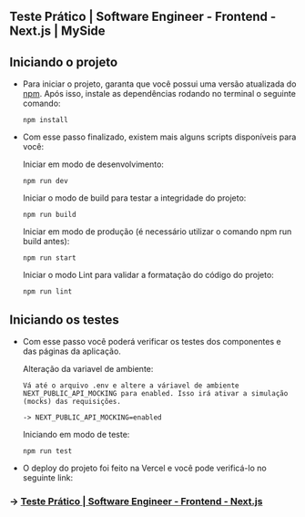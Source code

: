 ## Teste Prático | Software Engineer - Frontend - Next.js | MySide

## Iniciando o projeto

- Para iniciar o projeto, garanta que você possui uma versão atualizada do [npm](https://www.npmjs.com/). Após isso, instale as dependências rodando no terminal o seguinte comando:

  ```
  npm install
  ```

- Com esse passo finalizado, existem mais alguns scripts disponíveis para você:

  Iniciar em modo de desenvolvimento:

  ```
  npm run dev
  ```

  Iniciar o modo de build para testar a integridade do projeto:

  ```
  npm run build
  ```

  Iniciar em modo de produção (é necessário utilizar o comando npm run build antes):

  ```
  npm run start
  ```

  Iniciar o modo Lint para validar a formatação do código do projeto:

  ```
  npm run lint
  ```

## Iniciando os testes

- Com esse passo você poderá verificar os testes dos componentes e das páginas da aplicação.

  Alteração da variavel de ambiente:

  ```
  Vá até o arquivo .env e altere a váriavel de ambiente NEXT_PUBLIC_API_MOCKING para enabled. Isso irá ativar a simulação (mocks) das requisições.

  -> NEXT_PUBLIC_API_MOCKING=enabled
  ```

  Iniciando em modo de teste:

  ```
  npm run test
  ```

- O deploy do projeto foi feito na Vercel e você pode verificá-lo no seguinte link:

### -> **[Teste Prático | Software Engineer - Frontend - Next.js](https://practical-test-myside.vercel.app/home)**
